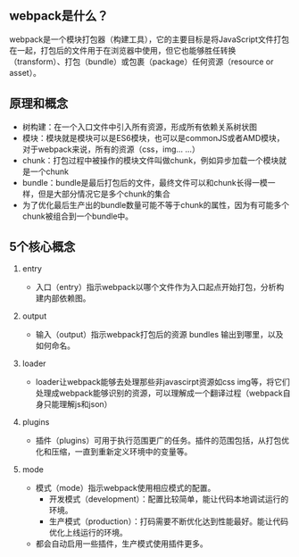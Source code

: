 ## webpack是什么？

webpack是一个模块打包器（构建工具），它的主要目标是将JavaScript文件打包在一起，打包后的文件用于在浏览器中使用，但它也能够胜任转换（transform）、打包（bundle）或包裹（package）任何资源（resource or asset）。

## 原理和概念

- 树构建：在一个入口文件中引入所有资源，形成所有依赖关系树状图
- 模块：模块就是模块可以是ES6模块，也可以是commonJS或者AMD模块，对于webpack来说，所有的资源（css，img... ...）
- chunk：打包过程中被操作的模块文件叫做chunk，例如异步加载一个模块就是一个chunk
- bundle：bundle是最后打包后的文件，最终文件可以和chunk长得一模一样，但是大部分情况它是多个chunk的集合
- 为了优化最后生产出的bundle数量可能不等于chunk的属性，因为有可能多个chunk被组合到一个bundle中。

## 5个核心概念

1. entry

   - 入口（entry）指示webpack以哪个文件作为入口起点开始打包，分析构建内部依赖图。

2. output

   - 输入（output）指示webpack打包后的资源 bundles 输出到哪里，以及如何命名。

3. loader

   - loader让webpack能够去处理那些非javascirpt资源如css img等，将它们处理成webpack能够识别的资源，可以理解成一个翻译过程（webpack自身只能理解js和json）

4. plugins

   - 插件（plugins）可用于执行范围更广的任务。插件的范围包括，从打包优化和压缩，一直到重新定义环境中的变量等。

5. mode

   - 模式（mode）指示webpack使用相应模式的配置。
     - 开发模式（development）：配置比较简单，能让代码本地调试运行的环境。
     - 生产模式（production）：打码需要不断优化达到性能最好。能让代码优化上线运行的环境。
   - 都会自动启用一些插件，生产模式使用插件更多。

   

